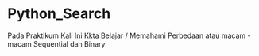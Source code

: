 # Python_Search
Pada Praktikum Kali Ini Kkta Belajar / Memahami Perbedaan atau macam - macam Sequential dan Binary
